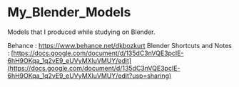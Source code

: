 # My_Blender_Models
Models that I produced while studying on Blender.

Behance : https://www.behance.net/dkbozkurt
Blender Shortcuts and Notes : [https://docs.google.com/document/d/135dC3nVQE3pcIE-6hH9OKqa_1q2vE9_eUVyMXluVMUY/edit](https://docs.google.com/document/d/135dC3nVQE3pcIE-6hH9OKqa_1q2vE9_eUVyMXluVMUY/edit?usp=sharing)
